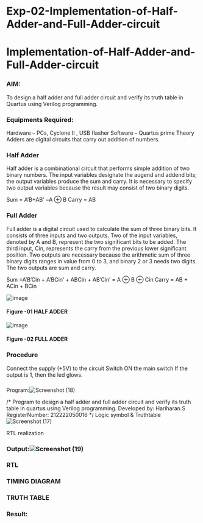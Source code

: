 # Exp-02-Implementation-of-Half-Adder-and-Full-Adder-circuit

# Implementation-of-Half-Adder-and-Full-Adder-circuit
### AIM:
To design a half adder and full adder circuit and verify its truth table in Quartus using Verilog programming.

### Equipments Required:
Hardware – PCs, Cyclone II , USB flasher
Software – Quartus prime
Theory
Adders are digital circuits that carry out addition of numbers.

### Half Adder
Half adder is a combinational circuit that performs simple addition of two binary numbers. The input variables designate the augend and addend bits; the output variables produce the sum and carry. It is necessary to specify two output variables because the result may consist of two binary digits.

Sum = A’B+AB’ =A ⊕ B Carry = AB

### Full Adder
Full adder is a digital circuit used to calculate the sum of three binary bits. It consists of three inputs and two outputs. Two of the input variables, denoted by A and B, represent the two significant bits to be added. The third input, Cin, represents the carry from the previous lower significant position. Two outputs are necessary because the arithmetic sum of three binary digits ranges in value from 0 to 3, and binary 2 or 3 needs two digits. The two outputs are sum and carry.

Sum =A’B’Cin + A’BCin’ + ABCin + AB’Cin’ = A ⊕ B ⊕ Cin Carry = AB + ACin + BCin

 ![image](https://user-images.githubusercontent.com/36288975/163552156-a13e5a56-c638-4110-97d9-8896907c8d25.png)

#### Figure -01 HALF ADDER 


![image](https://user-images.githubusercontent.com/36288975/163552057-b3547877-6d07-45b4-b7e0-bcfebfad9e1d.png)

#### Figure -02 FULL ADDER 

### Procedure

Connect the supply (+5V) to the circuit
Switch ON the main switch
If the output is 1, then the led glows.
### 
Program:![Screenshot (18)](https://user-images.githubusercontent.com/123146156/231773362-f7b90eda-20b9-4803-8957-7aea2dd2242b.png)

/*
Program to design a half adder and full adder circuit and verify its truth table in quartus using Verilog programming.
Developed by: Hariharan.S
RegisterNumber: 212222050016
*/
Logic symbol & Truthtable![Screenshot (17)](https://user-images.githubusercontent.com/123146156/231773518-b7b4af79-6b8e-4b51-9e0c-34be9847e6d8.png)

RTL realization

### Output:![Screenshot (19)](https://user-images.githubusercontent.com/123146156/231773755-17f96d73-b06c-497f-ac19-2702c6d4569d.png)

### RTL
### TIMING DIAGRAM


### TRUTH TABLE 

### Result:
